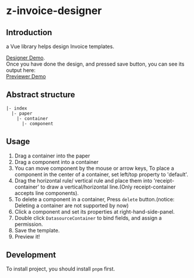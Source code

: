 # z-invoice-designer


## Introduction 
a Vue library helps design Invoice templates. 


[Designer Demo](https://www.ziwords.com/print/invoiceDesign). <br />
Once you have done the design, and pressed save button, you can see its output here: <br />
[Previewer Demo](https://www.ziwords.com/print/invoicePreview)


## Abstract structure 
```
|- index 
  |- paper 
    |- container
      |- component 
```

## Usage 
1. Drag a container into the paper 
2. Drag a component into a container 
3. You can move component by the mouse or arrow keys, To place a component in the center of a container, set left/top property to 'default'.
4. Drag the horizontal rule/ vertical rule and place them into 'receipt-container' to draw a vertical/horizontal line.(Only receipt-container accepts line components).
5. To delete a component in a container, Press `delete` button.(notice: Deleting a container are not supported by now)
6. Click a component and set its properties at right-hand-side-panel. 
7. Double click `DatasourceContainer` to bind fields, and assign a permission.
8. Save the template. 
9. Preview it!


## Development 

To install project, you should install `pnpm` first. 
